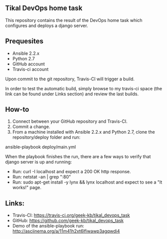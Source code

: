 ## Tikal DevOps home task
This repository contains the result of the DevOps home task which configures and deploys a django server.

## Prequesites
* Ansible 2.2.x
* Python 2.7
* GitHub account
* Travis-ci account

Upon commit to the git repository, Travis-CI will trigger a build.

In order to test the automatic build, simply browse to my travis-ci space (the link can be found under Links section) and review the last builds.

## How-to
1. Connect between your GitHub repository and Travis-CI.
2. Commit a change.
3. From a machine installed with Ansible 2.2.x and Python 2.7, clone the repository/deploy folder and run:

ansible-playbook deploy/main.yml

When the playbook finishes the run, there are a few ways to verify that django server is up and running:

* Run: curl -I localhost and expect a 200 OK http response.
* Run: netstat -an | grep ":80"
* Run: sudo apt-get install -y lynx && lynx localhost and expect to see a "It works!" page.
 
## Links:
* Travis-CI: https://travis-ci.org/geek-kb/tikal_devops_task
* GitHub: https://github.com/geek-kb/tikal_devops_task
* Demo of the ansible-playbook run: http://asciinema.org/a/11m41h2xt6lfiwawp3agqwdi4
